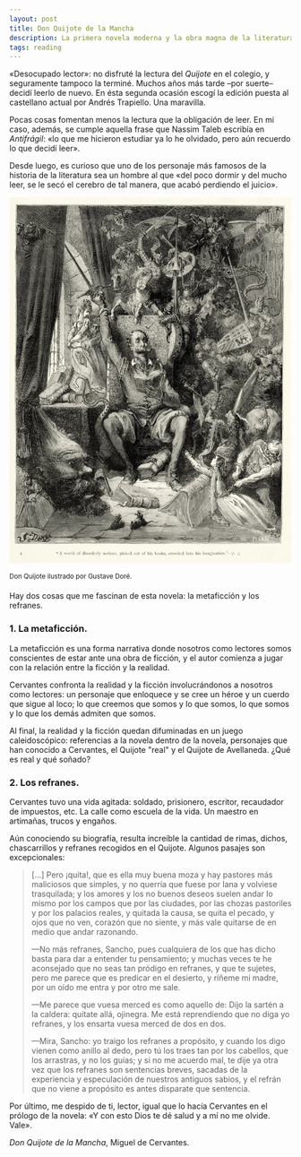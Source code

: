 ```yaml
---
layout: post
title: Don Quijote de la Mancha
description: La primera novela moderna y la obra magna de la literatura.
tags: reading
---
```


«Desocupado lector»: no disfruté la lectura del *Quijote* en el colegio, y
seguramente tampoco la terminé.  Muchos años más tarde –por suerte– decidí
leerlo de nuevo. En ésta segunda ocasión escogí la edición puesta al castellano
actual por Andrés Trapiello. Una maravilla.

Pocas cosas fomentan menos la lectura que la obligación de leer. En mi caso, además,
se cumple aquella frase que Nassim Taleb escribía en *Antifrágil*: «lo que
me hicieron estudiar ya lo he olvidado, pero aún recuerdo lo que decidí leer».

Desde luego, es curioso que uno de los personaje más famosos de la
historia de la literatura sea un hombre al que «del poco dormir y del mucho leer,
se le secó el cerebro de tal manera, que acabó perdiendo el juicio».

![Don Quijote][1]

<sup>Don Quijote ilustrado por Gustave Doré.</sup>

Hay dos cosas que me fascinan de esta novela: la metaficción y los refranes.


### 1. La metaficción.

La metaficción es una forma narrativa donde nosotros como lectores somos
conscientes de estar ante una obra de ficción, y el autor comienza a jugar con
la relación entre la ficción y la realidad.

Cervantes confronta la realidad y la ficción involucrándonos a nosotros como
lectores: un personaje que enloquece y se cree un héroe y un cuerdo que
sigue al loco; lo que creemos que somos y lo que somos, lo que somos y lo que
los demás admiten que somos.

Al final, la realidad y la ficción quedan difuminadas en un juego
caleidoscópico: referencias a la novela dentro de la novela, personajes que han
conocido a Cervantes, el Quijote "real" y el Quijote de Avellaneda. ¿Qué es
real y qué soñado?


### 2. Los refranes.

Cervantes tuvo una vida agitada: soldado, prisionero, escritor, recaudador de
impuestos, etc. La calle como escuela de la vida. Un maestro en artimañas, trucos
y engaños.

Aún conociendo su biografía, resulta increíble la cantidad de rimas, dichos,
chascarrillos y refranes recogidos en el Quijote. Algunos pasajes son
excepcionales:

> [...] Pero ¡quita!, que es ella muy buena moza y hay pastores más maliciosos
> que simples, y no querría que fuese por lana y volviese trasquilada; y los
> amores y los no buenos deseos suelen andar lo mismo por los campos que por las
> ciudades, por las chozas pastoriles y por los palacios reales, y quitada la
> causa, se quita el pecado, y ojos que no ven, corazón que no siente, y más vale
> quitarse de en medio que andar razonando.
>
> —No más refranes, Sancho, pues cualquiera de los que has dicho basta para dar a
> entender tu pensamiento; y muchas veces te he aconsejado que no seas tan
> pródigo en refranes, y que te sujetes, pero me parece que es predicar en el
> desierto, y ríñeme mi madre, por un oído me entra y por otro me sale.
>
> —Me parece que vuesa merced es como aquello de: Dijo la sartén a la caldera:
> quítate allá, ojinegra. Me está reprendiendo que no diga yo refranes, y los
> ensarta vuesa merced de dos en dos.
>
> —Mira, Sancho: yo traigo los refranes a propósito, y cuando los digo vienen
> como anillo al dedo, pero tú los traes tan por los cabellos, que los arrastras,
> y no los guías; y si no me acuerdo mal, te dije ya otra vez que los refranes
> son sentencias breves, sacadas de la experiencia y especulación de nuestros
> antiguos sabios, y el refrán que no viene a propósito es antes disparate que
> sentencia.

Por último, me despido de ti, lector, igual que lo hacía Cervantes en el prólogo
de la novela: «Y con esto Dios te dé salud y a mí no me olvide. Vale».

*Don Quijote de la Mancha*, Miguel de Cervantes.


[1]: /assets/images/posts/don-quixote.jpg
